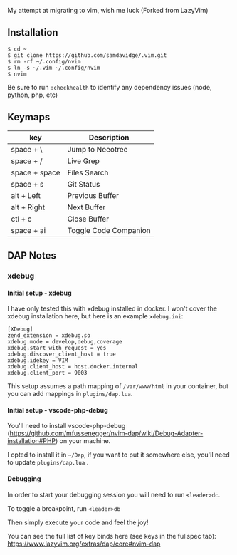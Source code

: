 My attempt at migrating to vim, wish me luck (Forked from LazyVim)

## Installation
```
$ cd ~
$ git clone https://github.com/samdavidge/.vim.git
$ rm -rf ~/.config/nvim
$ ln -s ~/.vim ~/.config/nvim
$ nvim
```

Be sure to run `:checkhealth` to identify any dependency issues (node, python, php, etc)

## Keymaps

| key             | Description                     |
|-----------------|---------------------------------|
| space + \       | Jump to Neeotree                |
| space + /       | Live Grep                       |
| space + space   | Files Search                    |
| space + s       | Git Status                      |
| alt + Left      | Previous Buffer                 |
| alt + Right     | Next Buffer                     |
| ctl + c         | Close Buffer                    |
| space + ai      | Toggle Code Companion            |

## DAP Notes 

### xdebug

#### Initial setup - xdebug

I have only tested this with xdebug installed in docker. I won't cover the xdebug installation here, but here is an example `xdebug.ini`:

```
[XDebug]
zend_extension = xdebug.so
xdebug.mode = develop,debug,coverage
xdebug.start_with_request = yes
xdebug.discover_client_host = true
xdebug.idekey = VIM
xdebug.client_host = host.docker.internal
xdebug.client_port = 9003
```

This setup assumes a path mapping of `/var/www/html` in your container, but you can add mappings in `plugins/dap.lua`.

#### Initial setup - vscode-php-debug

You'll need to install vscode-php-debug (https://github.com/mfussenegger/nvim-dap/wiki/Debug-Adapter-installation#PHP) on your machine.

I opted to install it in `~/Dap`, if you want to put it somewhere else, you'll need to update `plugins/dap.lua` .

#### Debugging

In order to start your debugging session you will need to run `<leader>dc`.

To toggle a breakpoint, run `<leader>db`

Then simply execute your code and feel the joy!

You can see the full list of key binds here (see keys in the fullspec tab): https://www.lazyvim.org/extras/dap/core#nvim-dap



